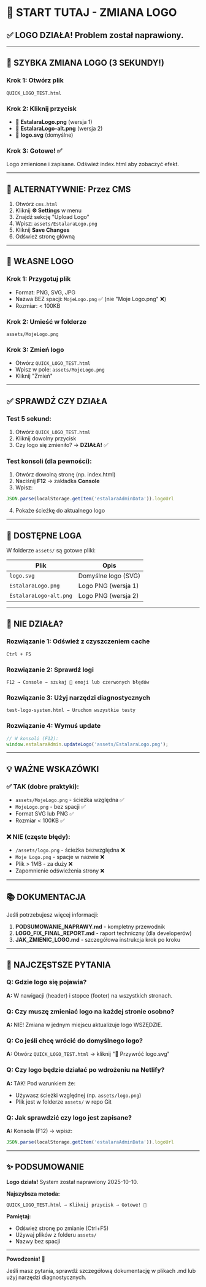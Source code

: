 # 🎯 START TUTAJ - ZMIANA LOGO

## ✅ LOGO DZIAŁA! Problem został naprawiony.

---

## 🚀 SZYBKA ZMIANA LOGO (3 SEKUNDY!)

### Krok 1: Otwórz plik
```
QUICK_LOGO_TEST.html
```

### Krok 2: Kliknij przycisk
- 📁 **EstalaraLogo.png** (wersja 1)
- 📁 **EstalaraLogo-alt.png** (wersja 2)
- 🔄 **logo.svg** (domyślne)

### Krok 3: Gotowe! ✅
Logo zmienione i zapisane. Odśwież index.html aby zobaczyć efekt.

---

## 📝 ALTERNATYWNIE: Przez CMS

1. Otwórz `cms.html`
2. Kliknij **⚙️ Settings** w menu
3. Znajdź sekcję "Upload Logo"
4. Wpisz: `assets/EstalaraLogo.png`
5. Kliknij **Save Changes**
6. Odśwież stronę główną

---

## 🎨 WŁASNE LOGO

### Krok 1: Przygotuj plik
- Format: PNG, SVG, JPG
- Nazwa BEZ spacji: `MojeLogo.png` ✅ (nie "Moje Logo.png" ❌)
- Rozmiar: < 100KB

### Krok 2: Umieść w folderze
```
assets/MojeLogo.png
```

### Krok 3: Zmień logo
- Otwórz `QUICK_LOGO_TEST.html`
- Wpisz w pole: `assets/MojeLogo.png`
- Kliknij "Zmień"

---

## ✅ SPRAWDŹ CZY DZIAŁA

### Test 5 sekund:
1. Otwórz `QUICK_LOGO_TEST.html`
2. Kliknij dowolny przycisk
3. Czy logo się zmieniło? → **DZIAŁA!** ✅

### Test konsoli (dla pewności):
1. Otwórz dowolną stronę (np. index.html)
2. Naciśnij **F12** → zakładka **Console**
3. Wpisz:
```javascript
JSON.parse(localStorage.getItem('estalaraAdminData')).logoUrl
```
4. Pokaże ścieżkę do aktualnego logo

---

## 📁 DOSTĘPNE LOGA

W folderze `assets/` są gotowe pliki:

| Plik | Opis |
|------|------|
| `logo.svg` | Domyślne logo (SVG) |
| `EstalaraLogo.png` | Logo PNG (wersja 1) |
| `EstalaraLogo-alt.png` | Logo PNG (wersja 2) |

---

## 🐛 NIE DZIAŁA?

### Rozwiązanie 1: Odśwież z czyszczeniem cache
```
Ctrl + F5
```

### Rozwiązanie 2: Sprawdź logi
```
F12 → Console → szukaj 🔄 emoji lub czerwonych błędów
```

### Rozwiązanie 3: Użyj narzędzi diagnostycznych
```
test-logo-system.html → Uruchom wszystkie testy
```

### Rozwiązanie 4: Wymuś update
```javascript
// W konsoli (F12):
window.estalaraAdmin.updateLogo('assets/EstalaraLogo.png');
```

---

## 💡 WAŻNE WSKAZÓWKI

### ✅ TAK (dobre praktyki):
- `assets/MojeLogo.png` - ścieżka względna ✅
- `MojeLogo.png` - bez spacji ✅
- Format SVG lub PNG ✅
- Rozmiar < 100KB ✅

### ❌ NIE (częste błędy):
- `/assets/logo.png` - ścieżka bezwzględna ❌
- `Moje Logo.png` - spacje w nazwie ❌
- Plik > 1MB - za duży ❌
- Zapomnienie odświeżenia strony ❌

---

## 📚 DOKUMENTACJA

Jeśli potrzebujesz więcej informacji:

1. **PODSUMOWANIE_NAPRAWY.md** - kompletny przewodnik
2. **LOGO_FIX_FINAL_REPORT.md** - raport techniczny (dla developerów)
3. **JAK_ZMIENIC_LOGO.md** - szczegółowa instrukcja krok po kroku

---

## 🎯 NAJCZĘSTSZE PYTANIA

### Q: Gdzie logo się pojawia?
**A:** W nawigacji (header) i stopce (footer) na wszystkich stronach.

### Q: Czy muszę zmieniać logo na każdej stronie osobno?
**A:** NIE! Zmiana w jednym miejscu aktualizuje logo WSZĘDZIE.

### Q: Co jeśli chcę wrócić do domyślnego logo?
**A:** Otwórz `QUICK_LOGO_TEST.html` → kliknij "🔄 Przywróć logo.svg"

### Q: Czy logo będzie działać po wdrożeniu na Netlify?
**A:** TAK! Pod warunkiem że:
- Używasz ścieżki względnej (np. `assets/logo.png`)
- Plik jest w folderze `assets/` w repo Git

### Q: Jak sprawdzić czy logo jest zapisane?
**A:** Konsola (F12) → wpisz:
```javascript
JSON.parse(localStorage.getItem('estalaraAdminData')).logoUrl
```

---

## ✨ PODSUMOWANIE

**Logo działa!** System został naprawiony 2025-10-10.

**Najszybsza metoda:**
```
QUICK_LOGO_TEST.html → Kliknij przycisk → Gotowe! 🎉
```

**Pamiętaj:**
- Odśwież stronę po zmianie (Ctrl+F5)
- Używaj plików z folderu `assets/`
- Nazwy bez spacji

---

**Powodzenia!** 🚀

Jeśli masz pytania, sprawdź szczegółową dokumentację w plikach .md lub użyj narzędzi diagnostycznych.
